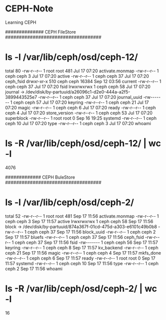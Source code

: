 # CEPH-Note
Learning CEPH

############## CEPH FileStore ###################################
# ls -l /var/lib/ceph/osd/ceph-12/
total 80
-rw-r--r--   1 root root   481 Jul 17 07:20 activate.monmap
-rw-r--r--   1 ceph ceph     3 Jul 17 07:20 active
-rw-r--r--   1 ceph ceph    37 Jul 17 07:20 ceph_fsid
drwxr-xr-x 510 ceph ceph 16384 Sep 12 03:56 current
-rw-r--r--   1 ceph ceph    37 Jul 17 07:20 fsid
lrwxrwxrwx   1 ceph ceph    58 Jul 17 07:20 journal -> /dev/disk/by-partuuid/a26096c1-d2e0-444a-a2f5-3899443525e7
-rw-r--r--   1 ceph ceph    37 Jul 17 07:20 journal_uuid
-rw-------   1 ceph ceph    57 Jul 17 07:20 keyring
-rw-r--r--   1 ceph ceph    21 Jul 17 07:20 magic
-rw-r--r--   1 ceph ceph     6 Jul 17 07:20 ready
-rw-r--r--   1 ceph ceph     4 Jul 17 07:20 store_version
-rw-r--r--   1 ceph ceph    53 Jul 17 07:20 superblock
-rw-r--r--   1 root root     0 Sep 16 19:25 systemd
-rw-r--r--   1 ceph ceph    10 Jul 17 07:20 type
-rw-r--r--   1 ceph ceph     3 Jul 17 07:20 whoami

# ls -R /var/lib/ceph/osd/ceph-12/ | wc -l
4076

############# CEPH BuleStore ###################################
# ls -l /var/lib/ceph/osd/ceph-2/
total 52
-rw-r--r-- 1 root root 481 Sep 17 11:56 activate.monmap
-rw-r--r-- 1 ceph ceph   3 Sep 17 11:57 active
lrwxrwxrwx 1 ceph ceph  58 Sep 17 11:56 block -> /dev/disk/by-partuuid/874a367f-01cd-475d-a303-e6101c49b0b8
-rw-r--r-- 1 ceph ceph  37 Sep 17 11:56 block_uuid
-rw-r--r-- 1 ceph ceph   2 Sep 17 11:57 bluefs
-rw-r--r-- 1 ceph ceph  37 Sep 17 11:56 ceph_fsid
-rw-r--r-- 1 ceph ceph  37 Sep 17 11:56 fsid
-rw------- 1 ceph ceph  56 Sep 17 11:57 keyring
-rw-r--r-- 1 ceph ceph   8 Sep 17 11:57 kv_backend
-rw-r--r-- 1 ceph ceph  21 Sep 17 11:56 magic
-rw-r--r-- 1 ceph ceph   4 Sep 17 11:57 mkfs_done
-rw-r--r-- 1 ceph ceph   6 Sep 17 11:57 ready
-rw-r--r-- 1 root root   0 Sep 17 11:57 systemd
-rw-r--r-- 1 ceph ceph  10 Sep 17 11:56 type
-rw-r--r-- 1 ceph ceph   2 Sep 17 11:56 whoami

# ls -R /var/lib/ceph/osd/ceph-2/ | wc -l
16
